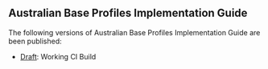 ## Australian Base Profiles Implementation Guide

The following versions of Australian Base Profiles Implementation Guide are been published:

* [Draft](index.html): Working CI Build

